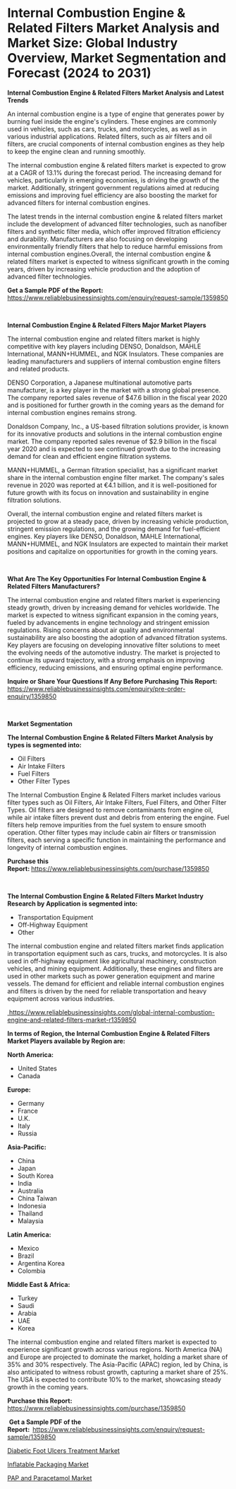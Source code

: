 <p><h1>Internal Combustion Engine & Related Filters Market Analysis and Market Size: Global Industry Overview, Market Segmentation and Forecast (2024 to 2031)</h1></p><p><strong>Internal Combustion Engine & Related Filters Market Analysis and Latest Trends</strong></p>
<p><p>An internal combustion engine is a type of engine that generates power by burning fuel inside the engine's cylinders. These engines are commonly used in vehicles, such as cars, trucks, and motorcycles, as well as in various industrial applications. Related filters, such as air filters and oil filters, are crucial components of internal combustion engines as they help to keep the engine clean and running smoothly.</p><p>The internal combustion engine & related filters market is expected to grow at a CAGR of 13.1% during the forecast period. The increasing demand for vehicles, particularly in emerging economies, is driving the growth of the market. Additionally, stringent government regulations aimed at reducing emissions and improving fuel efficiency are also boosting the market for advanced filters for internal combustion engines.</p><p>The latest trends in the internal combustion engine & related filters market include the development of advanced filter technologies, such as nanofiber filters and synthetic filter media, which offer improved filtration efficiency and durability. Manufacturers are also focusing on developing environmentally friendly filters that help to reduce harmful emissions from internal combustion engines.Overall, the internal combustion engine & related filters market is expected to witness significant growth in the coming years, driven by increasing vehicle production and the adoption of advanced filter technologies.</p></p>
<p><strong>Get a Sample PDF of the Report:&nbsp;</strong> <a href="https://www.reliablebusinessinsights.com/enquiry/request-sample/1359850">https://www.reliablebusinessinsights.com/enquiry/request-sample/1359850</a></p>
<p>&nbsp;</p>
<p><strong>Internal Combustion Engine & Related Filters Major Market Players</strong></p>
<p><p>The internal combustion engine and related filters market is highly competitive with key players including DENSO, Donaldson, MAHLE International, MANN+HUMMEL, and NGK Insulators. These companies are leading manufacturers and suppliers of internal combustion engine filters and related products.</p><p>DENSO Corporation, a Japanese multinational automotive parts manufacturer, is a key player in the market with a strong global presence. The company reported sales revenue of $47.6 billion in the fiscal year 2020 and is positioned for further growth in the coming years as the demand for internal combustion engines remains strong.</p><p>Donaldson Company, Inc., a US-based filtration solutions provider, is known for its innovative products and solutions in the internal combustion engine market. The company reported sales revenue of $2.9 billion in the fiscal year 2020 and is expected to see continued growth due to the increasing demand for clean and efficient engine filtration systems.</p><p>MANN+HUMMEL, a German filtration specialist, has a significant market share in the internal combustion engine filter market. The company's sales revenue in 2020 was reported at €4.1 billion, and it is well-positioned for future growth with its focus on innovation and sustainability in engine filtration solutions.</p><p>Overall, the internal combustion engine and related filters market is projected to grow at a steady pace, driven by increasing vehicle production, stringent emission regulations, and the growing demand for fuel-efficient engines. Key players like DENSO, Donaldson, MAHLE International, MANN+HUMMEL, and NGK Insulators are expected to maintain their market positions and capitalize on opportunities for growth in the coming years.</p></p>
<p>&nbsp;</p>
<p><strong>What Are The Key Opportunities For Internal Combustion Engine & Related Filters Manufacturers?</strong></p>
<p><p>The internal combustion engine and related filters market is experiencing steady growth, driven by increasing demand for vehicles worldwide. The market is expected to witness significant expansion in the coming years, fueled by advancements in engine technology and stringent emission regulations. Rising concerns about air quality and environmental sustainability are also boosting the adoption of advanced filtration systems. Key players are focusing on developing innovative filter solutions to meet the evolving needs of the automotive industry. The market is projected to continue its upward trajectory, with a strong emphasis on improving efficiency, reducing emissions, and ensuring optimal engine performance.</p></p>
<p><strong>Inquire or Share Your Questions If Any Before Purchasing This Report:</strong> <a href="https://www.reliablebusinessinsights.com/enquiry/pre-order-enquiry/1359850">https://www.reliablebusinessinsights.com/enquiry/pre-order-enquiry/1359850</a></p>
<p>&nbsp;</p>
<p><strong>Market Segmentation</strong></p>
<p><strong>The Internal Combustion Engine & Related Filters Market Analysis by types is segmented into:</strong></p>
<p><ul><li>Oil Filters</li><li>Air Intake Filters</li><li>Fuel Filters</li><li>Other Filter Types</li></ul></p>
<p><p>The Internal Combustion Engine & Related Filters market includes various filter types such as Oil Filters, Air Intake Filters, Fuel Filters, and Other Filter Types. Oil filters are designed to remove contaminants from engine oil, while air intake filters prevent dust and debris from entering the engine. Fuel filters help remove impurities from the fuel system to ensure smooth operation. Other filter types may include cabin air filters or transmission filters, each serving a specific function in maintaining the performance and longevity of internal combustion engines.</p></p>
<p><strong>Purchase this Report:&nbsp;</strong><a href="https://www.reliablebusinessinsights.com/purchase/1359850">https://www.reliablebusinessinsights.com/purchase/1359850</a></p>
<p>&nbsp;</p>
<p><strong>The Internal Combustion Engine & Related Filters Market Industry Research by Application is segmented into:</strong></p>
<p><ul><li>Transportation Equipment</li><li>Off-Highway Equipment</li><li>Other</li></ul></p>
<p><p>The internal combustion engine and related filters market finds application in transportation equipment such as cars, trucks, and motorcycles. It is also used in off-highway equipment like agricultural machinery, construction vehicles, and mining equipment. Additionally, these engines and filters are used in other markets such as power generation equipment and marine vessels. The demand for efficient and reliable internal combustion engines and filters is driven by the need for reliable transportation and heavy equipment across various industries.</p></p>
<p><a href="https://www.reliablebusinessinsights.com/global-internal-combustion-engine-and-related-filters-market-r1359850">&nbsp;https://www.reliablebusinessinsights.com/global-internal-combustion-engine-and-related-filters-market-r1359850</a></p>
<p><strong>In terms of Region, the Internal Combustion Engine & Related Filters Market Players available by Region are:</strong></p>
<p>
    <p> <strong> North America: </strong>
        <ul>
            <li>United States</li>
            <li>Canada</li>
        </ul>
        </p> 
    <p> <strong> Europe: </strong>
        <ul>
            <li>Germany</li>
            <li>France</li>
            <li>U.K.</li>
            <li>Italy</li>
            <li>Russia</li>
        </ul>
        </p> 
    <p> <strong> Asia-Pacific: </strong>
        <ul>
            <li>China</li>
            <li>Japan</li>
            <li>South Korea</li>
            <li>India</li>
            <li>Australia</li>
            <li>China Taiwan</li>
            <li>Indonesia</li>
            <li>Thailand</li>
            <li>Malaysia</li>
        </ul>
        </p> 
    <p> <strong> Latin America: </strong>
        <ul>
            <li>Mexico</li>
            <li>Brazil</li>
            <li>Argentina Korea</li>
            <li>Colombia</li>
        </ul>
        </p> 
    <p> <strong> Middle East & Africa: </strong>
        <ul>
            <li>Turkey</li>
            <li>Saudi</li>
            <li>Arabia</li>
            <li>UAE</li>
            <li>Korea</li>
        </ul>
    </p>
    </p>
<p><p>The internal combustion engine and related filters market is expected to experience significant growth across various regions. North America (NA) and Europe are projected to dominate the market, holding a market share of 35% and 30% respectively. The Asia-Pacific (APAC) region, led by China, is also anticipated to witness robust growth, capturing a market share of 25%. The USA is expected to contribute 10% to the market, showcasing steady growth in the coming years.</p></p>
<p><strong>Purchase this Report: </strong><a href="https://www.reliablebusinessinsights.com/purchase/1359850">https://www.reliablebusinessinsights.com/purchase/1359850</a></p>
<p>&nbsp;<strong>Get a Sample PDF of the Report:&nbsp;&nbsp;</strong><a href="https://www.reliablebusinessinsights.com/enquiry/request-sample/1359850">https://www.reliablebusinessinsights.com/enquiry/request-sample/1359850</a></p>
<p><strong></strong></p>
<p><p><a href="https://www.linkedin.com/pulse/diabetic-foot-ulcers-treatment-market-report-reveals-latest-kui4e">Diabetic Foot Ulcers Treatment Market</a></p><p><a href="https://www.linkedin.com/pulse/inflatable-packaging-market-key-successful-business-strategy-268oe">Inflatable Packaging Market</a></p><p><a href="https://www.linkedin.com/pulse/pap-paracetamol-market-insights-cagr-trends-growth-strategies-693ye">PAP and Paracetamol Market</a></p></p>